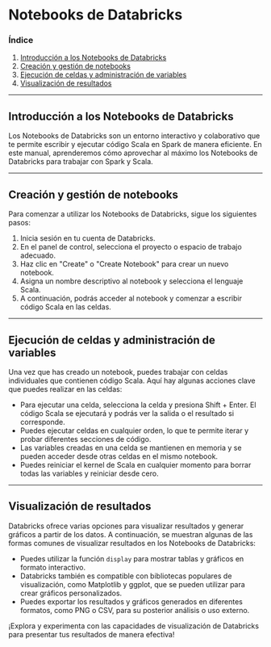# Notebooks de Databricks

### Índice

1. [Introducción a los Notebooks de Databricks](#introducción-a-los-notebooks-de-databricks)
2. [Creación y gestión de notebooks](#creación-y-gestión-de-notebooks)
3. [Ejecución de celdas y administración de variables](#ejecución-de-celdas-y-administración-de-variables)
4. [Visualización de resultados](#visualización-de-resultados)

---

## Introducción a los Notebooks de Databricks

Los Notebooks de Databricks son un entorno interactivo y colaborativo que te permite escribir y ejecutar código Scala en Spark de manera eficiente. En este manual, aprenderemos cómo aprovechar al máximo los Notebooks de Databricks para trabajar con Spark y Scala.

---

## Creación y gestión de notebooks

Para comenzar a utilizar los Notebooks de Databricks, sigue los siguientes pasos:

1. Inicia sesión en tu cuenta de Databricks.
2. En el panel de control, selecciona el proyecto o espacio de trabajo adecuado.
3. Haz clic en "Create" o "Create Notebook" para crear un nuevo notebook.
4. Asigna un nombre descriptivo al notebook y selecciona el lenguaje Scala.
5. A continuación, podrás acceder al notebook y comenzar a escribir código Scala en las celdas.

---

## Ejecución de celdas y administración de variables

Una vez que has creado un notebook, puedes trabajar con celdas individuales que contienen código Scala. Aquí hay algunas acciones clave que puedes realizar en las celdas:

- Para ejecutar una celda, selecciona la celda y presiona Shift + Enter. El código Scala se ejecutará y podrás ver la salida o el resultado si corresponde.
- Puedes ejecutar celdas en cualquier orden, lo que te permite iterar y probar diferentes secciones de código.
- Las variables creadas en una celda se mantienen en memoria y se pueden acceder desde otras celdas en el mismo notebook.
- Puedes reiniciar el kernel de Scala en cualquier momento para borrar todas las variables y reiniciar desde cero.

---

## Visualización de resultados

Databricks ofrece varias opciones para visualizar resultados y generar gráficos a partir de los datos. A continuación, se muestran algunas de las formas comunes de visualizar resultados en los Notebooks de Databricks:

- Puedes utilizar la función `display` para mostrar tablas y gráficos en formato interactivo.
- Databricks también es compatible con bibliotecas populares de visualización, como Matplotlib y ggplot, que se pueden utilizar para crear gráficos personalizados.
- Puedes exportar los resultados y gráficos generados en diferentes formatos, como PNG o CSV, para su posterior análisis o uso externo.

¡Explora y experimenta con las capacidades de visualización de Databricks para presentar tus resultados de manera efectiva!

